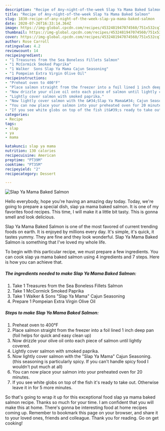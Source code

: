 ```yaml
---
description: "Recipe of Any-night-of-the-week Slap Ya Mama Baked Salmon"
title: "Recipe of Any-night-of-the-week Slap Ya Mama Baked Salmon"
slug: 1830-recipe-of-any-night-of-the-week-slap-ya-mama-baked-salmon
date: 2020-07-26T16:33:14.364Z
image: https://img-global.cpcdn.com/recipes/4532481947074560/751x532cq70/slap-ya-mama-baked-salmon-recipe-main-photo.jpg
thumbnail: https://img-global.cpcdn.com/recipes/4532481947074560/751x532cq70/slap-ya-mama-baked-salmon-recipe-main-photo.jpg
cover: https://img-global.cpcdn.com/recipes/4532481947074560/751x532cq70/slap-ya-mama-baked-salmon-recipe-main-photo.jpg
author: Rose Carroll
ratingvalue: 4.2
reviewcount: 14
recipeingredient:
- "1 Treasures from the Sea Boneless Fillets Salmon"
- "1 McCormick Smoked Paprika"
- "1 Walker  Sons Slap Ya Mama Cajun Seasoning"
- "1 Pompeian Extra Virgin Olive Oil"
recipeinstructions:
- "Preheat oven to 400°F"
- "Place salmon straight from the freezer into a foil lined 1 inch deep pan (foil helps for quick and easy clean up)"
- "Now drizzle your olive oil onto each piece of salmon until lightly covered."
- "Lightly cover salmon with smoked paprika."
- "Now lightly cover salmon with the &#34;Slap Ya Mama&#34; Cajun Seasoning. (this seasoning is particularly spicy. If you can&#39;t handle spicy food I wouldn&#39;t put much at all)"
- "You can now place your salmon into your preheated oven for 20 minutes."
- "If you see white globs on top of the fish it&#39;s ready to take out. Otherwise leave it in for 5 more minutes."
categories:
- Recipe
tags:
- slap
- ya
- mama

katakunci: slap ya mama 
nutrition: 130 calories
recipecuisine: American
preptime: "PT39M"
cooktime: "PT35M"
recipeyield: "2"
recipecategory: Dessert

---
```



![Slap Ya Mama Baked Salmon](https://img-global.cpcdn.com/recipes/4532481947074560/751x532cq70/slap-ya-mama-baked-salmon-recipe-main-photo.jpg)

Hello everybody, hope you're having an amazing day today. Today, we're going to prepare a special dish, slap ya mama baked salmon. It is one of my favorites food recipes. This time, I will make it a little bit tasty. This is gonna smell and look delicious.

Slap Ya Mama Baked Salmon is one of the most favored of current trending foods on earth. It is enjoyed by millions every day. It's simple, it's quick, it tastes yummy. They are fine and they look wonderful. Slap Ya Mama Baked Salmon is something that I've loved my whole life.




To begin with this particular recipe, we must prepare a few ingredients. You can cook slap ya mama baked salmon using 4 ingredients and 7 steps. Here is how you can achieve that.

<!--inarticleads1-->

##### The ingredients needed to make Slap Ya Mama Baked Salmon:

1. Take 1 Treasures from the Sea Boneless Fillets Salmon
1. Take 1 McCormick Smoked Paprika
1. Take 1 Walker &amp; Sons &#34;Slap Ya Mama&#34; Cajun Seasoning
1. Prepare 1 Pompeian Extra Virgin Olive Oil




<!--inarticleads2-->

##### Steps to make Slap Ya Mama Baked Salmon:

1. Preheat oven to 400°F
1. Place salmon straight from the freezer into a foil lined 1 inch deep pan (foil helps for quick and easy clean up)
1. Now drizzle your olive oil onto each piece of salmon until lightly covered.
1. Lightly cover salmon with smoked paprika.
1. Now lightly cover salmon with the &#34;Slap Ya Mama&#34; Cajun Seasoning. (this seasoning is particularly spicy. If you can&#39;t handle spicy food I wouldn&#39;t put much at all)
1. You can now place your salmon into your preheated oven for 20 minutes.
1. If you see white globs on top of the fish it&#39;s ready to take out. Otherwise leave it in for 5 more minutes.




So that's going to wrap it up for this exceptional food slap ya mama baked salmon recipe. Thanks so much for your time. I am confident that you will make this at home. There's gonna be interesting food at home recipes coming up. Remember to bookmark this page on your browser, and share it to your loved ones, friends and colleague. Thank you for reading. Go on get cooking!
